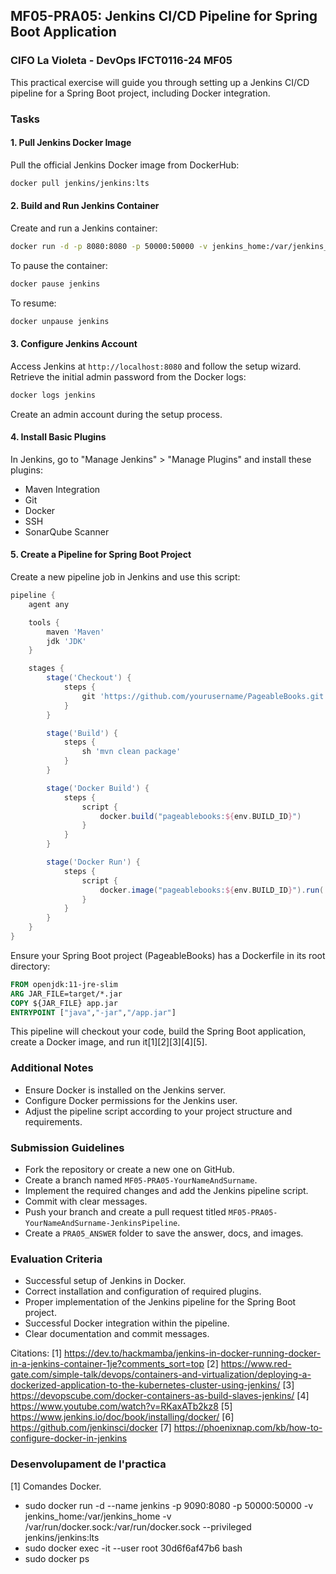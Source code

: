 ## MF05-PRA05: Jenkins CI/CD Pipeline for Spring Boot Application

### CIFO La Violeta - DevOps IFCT0116-24 MF05

This practical exercise will guide you through setting up a Jenkins CI/CD pipeline for a Spring Boot project, including Docker integration.

### Tasks

#### 1. Pull Jenkins Docker Image

Pull the official Jenkins Docker image from DockerHub:

```bash
docker pull jenkins/jenkins:lts
```

#### 2. Build and Run Jenkins Container

Create and run a Jenkins container:

```bash
docker run -d -p 8080:8080 -p 50000:50000 -v jenkins_home:/var/jenkins_home --name jenkins jenkins/jenkins:lts
```

To pause the container:

```bash
docker pause jenkins
```

To resume:

```bash
docker unpause jenkins
```

#### 3. Configure Jenkins Account

Access Jenkins at `http://localhost:8080` and follow the setup wizard. Retrieve the initial admin password from the Docker logs:

```bash
docker logs jenkins
```

Create an admin account during the setup process.

#### 4. Install Basic Plugins

In Jenkins, go to "Manage Jenkins" > "Manage Plugins" and install these plugins:

- Maven Integration
- Git
- Docker
- SSH
- SonarQube Scanner

#### 5. Create a Pipeline for Spring Boot Project

Create a new pipeline job in Jenkins and use this script:

```groovy
pipeline {
    agent any

    tools {
        maven 'Maven'
        jdk 'JDK'
    }

    stages {
        stage('Checkout') {
            steps {
                git 'https://github.com/yourusername/PageableBooks.git'
            }
        }

        stage('Build') {
            steps {
                sh 'mvn clean package'
            }
        }

        stage('Docker Build') {
            steps {
                script {
                    docker.build("pageablebooks:${env.BUILD_ID}")
                }
            }
        }

        stage('Docker Run') {
            steps {
                script {
                    docker.image("pageablebooks:${env.BUILD_ID}").run('-p 8080:8080')
                }
            }
        }
    }
}
```

Ensure your Spring Boot project (PageableBooks) has a Dockerfile in its root directory:

```dockerfile
FROM openjdk:11-jre-slim
ARG JAR_FILE=target/*.jar
COPY ${JAR_FILE} app.jar
ENTRYPOINT ["java","-jar","/app.jar"]
```

This pipeline will checkout your code, build the Spring Boot application, create a Docker image, and run it[1][2][3][4][5].

### Additional Notes

- Ensure Docker is installed on the Jenkins server.
- Configure Docker permissions for the Jenkins user.
- Adjust the pipeline script according to your project structure and requirements.

### Submission Guidelines

- Fork the repository or create a new one on GitHub.
- Create a branch named `MF05-PRA05-YourNameAndSurname`.
- Implement the required changes and add the Jenkins pipeline script.
- Commit with clear messages.
- Push your branch and create a pull request titled `MF05-PRA05-YourNameAndSurname-JenkinsPipeline`.
- Create a `PRA05_ANSWER` folder to save the answer, docs, and images.

### Evaluation Criteria

- Successful setup of Jenkins in Docker.
- Correct installation and configuration of required plugins.
- Proper implementation of the Jenkins pipeline for the Spring Boot project.
- Successful Docker integration within the pipeline.
- Clear documentation and commit messages.

Citations:
[1] https://dev.to/hackmamba/jenkins-in-docker-running-docker-in-a-jenkins-container-1je?comments_sort=top
[2] https://www.red-gate.com/simple-talk/devops/containers-and-virtualization/deploying-a-dockerized-application-to-the-kubernetes-cluster-using-jenkins/
[3] https://devopscube.com/docker-containers-as-build-slaves-jenkins/
[4] https://www.youtube.com/watch?v=RKaxATb2kz8
[5] https://www.jenkins.io/doc/book/installing/docker/
[6] https://github.com/jenkinsci/docker
[7] https://phoenixnap.com/kb/how-to-configure-docker-in-jenkins

### Desenvolupament de l'practica

[1] Comandes Docker.

- sudo docker run -d --name jenkins -p 9090:8080 -p 50000:50000 -v jenkins_home:/var/jenkins_home -v /var/run/docker.sock:/var/run/docker.sock --privileged jenkins/jenkins:lts
- sudo docker exec -it --user root 30d6f6af47b6 bash
- sudo docker ps



